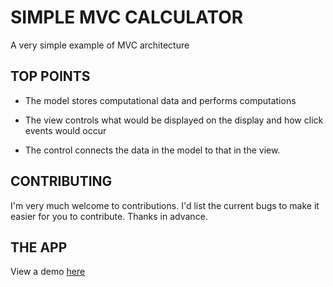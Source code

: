# SIMPLE MVC CALCULATOR

A very simple example of MVC architecture

## TOP POINTS

* The model stores computational data and performs computations

* The view controls what would be displayed on the display and how click events would occur

* The control connects the data in the model to that in the view.

## CONTRIBUTING

I'm very much welcome to contributions. I'd list the current bugs to make it easier for you to contribute. Thanks in advance.

## THE APP

View a demo [here](https://vicradon.github.io/simplest-mvc-app/)
